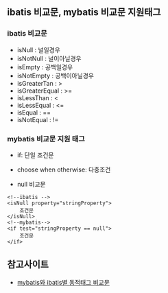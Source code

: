 ## ibatis 비교문, mybatis 비교문 지원태그
### ibatis 비교문
- isNull : 널일경우
- isNotNull : 널이아닐경우
- isEmpty : 공백일경우
- isNotEmpty : 공백이아닐경우
- isGreaterTan : >
- isGreaterEqual : >=
- isLessThan : <
- isLessEqual : <=
- isEqual : ==
- isNotEqual : !=


### mybatis 비교문 지원 태그
- if: 단일 조건문
- choose when otherwise: 다중조건

- null 비교문
~~~
<!--ibatis -->
<isNull property="stringProperty">
    조건문
</isNull>
<!--mybatis-->
<if test="stringProperty == null">
    조건문
</if>

~~~




## 참고사이트
- [mybatis와 ibatis별 동적태그 비교문](https://hellogk.tistory.com/100)